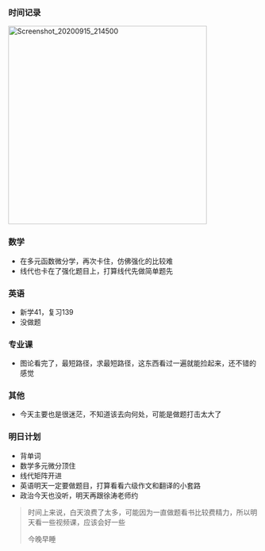 ### 时间记录

<img src="https://raw.githubusercontent.com/Kong-PR/Typora-picture/master/img/Screenshot_20200915_214500.jpg" alt="Screenshot_20200915_214500" width=400 />

### 数学

- 在多元函数微分学，再次卡住，仿佛强化的比较难
- 线代也卡在了强化题目上，打算线代先做简单题先

### 英语

- 新学41，复习139
- 没做题

### 专业课

- 图论看完了，最短路径，求最短路径，这东西看过一遍就能捡起来，还不错的感觉

### 其他

- 今天主要也是很迷茫，不知道该去向何处，可能是做题打击太大了

### 明日计划

- 背单词
- 数学多元微分顶住
- 线代矩阵开进
- 英语明天一定要做题目，打算看看六级作文和翻译的小套路
- 政治今天也没听，明天再跟徐涛老师约

> 时间上来说，白天浪费了太多，可能因为一直做题看书比较费精力，所以明天看一些视频课，应该会好一些
>
> 今晚早睡